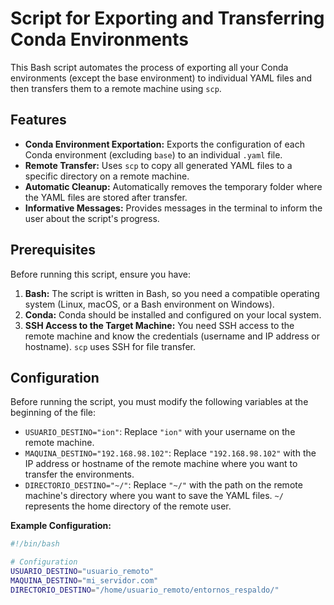 # Script for Exporting and Transferring Conda Environments

This Bash script automates the process of exporting all your Conda environments (except the base environment) to individual YAML files and then transfers them to a remote machine using `scp`.

## Features

* **Conda Environment Exportation:** Exports the configuration of each Conda environment (excluding `base`) to an individual `.yaml` file.
* **Remote Transfer:** Uses `scp` to copy all generated YAML files to a specific directory on a remote machine.
* **Automatic Cleanup:** Automatically removes the temporary folder where the YAML files are stored after transfer.
* **Informative Messages:** Provides messages in the terminal to inform the user about the script's progress.

## Prerequisites

Before running this script, ensure you have:

1.  **Bash:** The script is written in Bash, so you need a compatible operating system (Linux, macOS, or a Bash environment on Windows).
2.  **Conda:** Conda should be installed and configured on your local system.
3.  **SSH Access to the Target Machine:** You need SSH access to the remote machine and know the credentials (username and IP address or hostname). `scp` uses SSH for file transfer.

## Configuration

Before running the script, you must modify the following variables at the beginning of the file:

* `USUARIO_DESTINO="ion"`: Replace `"ion"` with your username on the remote machine.
* `MAQUINA_DESTINO="192.168.98.102"`: Replace `"192.168.98.102"` with the IP address or hostname of the remote machine where you want to transfer the environments.
* `DIRECTORIO_DESTINO="~/"`: Replace `"~/"` with the path on the remote machine's directory where you want to save the YAML files. `~/` represents the home directory of the remote user.

**Example Configuration:**

```bash
#!/bin/bash

# Configuration
USUARIO_DESTINO="usuario_remoto"
MAQUINA_DESTINO="mi_servidor.com"
DIRECTORIO_DESTINO="/home/usuario_remoto/entornos_respaldo/"
```
